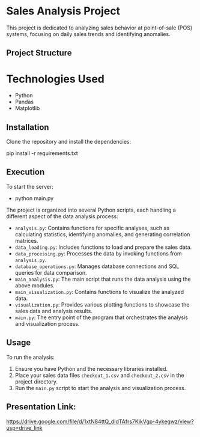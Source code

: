 # Sales Analysis Project

This project is dedicated to analyzing sales behavior at point-of-sale (POS) systems, focusing on daily sales trends and identifying anomalies.

## Project Structure

# Technologies Used
- Python
- Pandas
- Matplotlib

## Installation
Clone the repository and install the dependencies:

pip install -r requirements.txt

## Execution

To start the server:

- python main.py

The project is organized into several Python scripts, each handling a different aspect of the data analysis process:

- `analysis.py`: Contains functions for specific analyses, such as calculating statistics, identifying anomalies, and generating correlation matrices.
- `data_loading.py`: Includes functions to load and prepare the sales data.
- `data_processing.py`: Processes the data by invoking functions from `analysis.py`.
- `database_operations.py`: Manages database connections and SQL queries for data comparison.
- `main_analysis.py`: The main script that runs the data analysis using the above modules.
- `main_visualization.py`: Contains functions to visualize the analyzed data.
- `visualization.py`: Provides various plotting functions to showcase the sales data and analysis results.
- `main.py`: The entry point of the program that orchestrates the analysis and visualization process.

## Usage

To run the analysis:

1. Ensure you have Python and the necessary libraries installed.
2. Place your sales data files `checkout_1.csv` and `checkout_2.csv` in the project directory.
3. Run the `main.py` script to start the analysis and visualization process.


## Presentation Link:

https://drive.google.com/file/d/1xtN84ttQ_dIdTAfrs7KikVgp-4ykegwz/view?usp=drive_link
